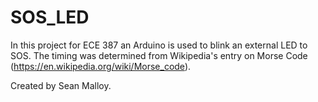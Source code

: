 # SOS_LED
In this project for ECE 387 an Arduino is used to blink an external LED to SOS. The timing was determined from Wikipedia's entry on Morse Code (https://en.wikipedia.org/wiki/Morse_code).

Created by Sean Malloy.
